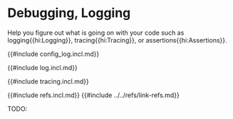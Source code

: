 # Debugging, Logging

Help you figure out what is going on with your code such as logging{{hi:Logging}}, tracing{{hi:Tracing}}, or assertions{{hi:Assertions}}.

{{#include config_log.incl.md}}

{{#include log.incl.md}}

{{#include tracing.incl.md}}

{{#include refs.incl.md}}
{{#include ../../refs/link-refs.md}}
<div class="hidden">
TODO:
</div>
